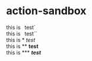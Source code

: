 # action-sandbox
this is ` `test`    
this is `` ``test``    
this is * *test*    
this is ** **test**   
this is *** ***test***   
